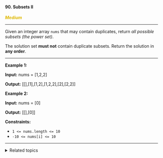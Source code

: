 #### 90. Subsets II

<span style="color:#deb800">***Medium***</span>
___

Given an integer array `nums` that may contain duplicates, return _all possible subsets (the power set)_.

The solution set **must not** contain duplicate subsets. Return the solution in **any order**.
___

**Example 1:**

**Input:** nums = [1,2,2]

**Output:** [[],[1],[1,2],[1,2,2],[2],[2,2]] 

**Example 2:**

**Input:** nums = [0]

**Output:** [[],[0]] 

**Constraints:**

*   `1 <= nums.length <= 10`
*   `-10 <= nums[i] <= 10`
___

<details><summary>Related topics</summary>

[#Array](https://leetcode.com/tag/array/)
[#Backtracking](https://leetcode.com/tag/backtracking/)
[#Bit Manipulation](https://leetcode.com/tag/bit-manipulation/)

</details>